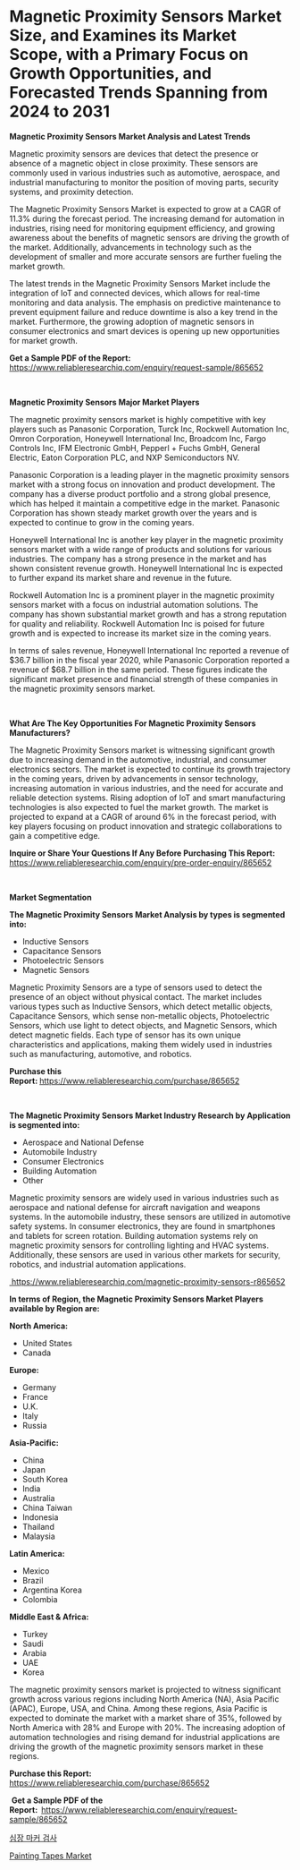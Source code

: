 <p><h1>Magnetic Proximity Sensors Market Size, and Examines its Market Scope, with a Primary Focus on Growth Opportunities, and Forecasted Trends Spanning from 2024 to 2031</h1></p><p><strong>Magnetic Proximity Sensors Market Analysis and Latest Trends</strong></p>
<p><p>Magnetic proximity sensors are devices that detect the presence or absence of a magnetic object in close proximity. These sensors are commonly used in various industries such as automotive, aerospace, and industrial manufacturing to monitor the position of moving parts, security systems, and proximity detection.</p><p>The Magnetic Proximity Sensors Market is expected to grow at a CAGR of 11.3% during the forecast period. The increasing demand for automation in industries, rising need for monitoring equipment efficiency, and growing awareness about the benefits of magnetic sensors are driving the growth of the market. Additionally, advancements in technology such as the development of smaller and more accurate sensors are further fueling the market growth.</p><p>The latest trends in the Magnetic Proximity Sensors Market include the integration of IoT and connected devices, which allows for real-time monitoring and data analysis. The emphasis on predictive maintenance to prevent equipment failure and reduce downtime is also a key trend in the market. Furthermore, the growing adoption of magnetic sensors in consumer electronics and smart devices is opening up new opportunities for market growth.</p></p>
<p><strong>Get a Sample PDF of the Report:&nbsp;</strong> <a href="https://www.reliableresearchiq.com/enquiry/request-sample/865652">https://www.reliableresearchiq.com/enquiry/request-sample/865652</a></p>
<p>&nbsp;</p>
<p><strong>Magnetic Proximity Sensors Major Market Players</strong></p>
<p><p>The magnetic proximity sensors market is highly competitive with key players such as Panasonic Corporation, Turck Inc, Rockwell Automation Inc, Omron Corporation, Honeywell International Inc, Broadcom Inc, Fargo Controls Inc, IFM Electronic GmbH, Pepperl + Fuchs GmbH, General Electric, Eaton Corporation PLC, and NXP Semiconductors NV. </p><p>Panasonic Corporation is a leading player in the magnetic proximity sensors market with a strong focus on innovation and product development. The company has a diverse product portfolio and a strong global presence, which has helped it maintain a competitive edge in the market. Panasonic Corporation has shown steady market growth over the years and is expected to continue to grow in the coming years.</p><p>Honeywell International Inc is another key player in the magnetic proximity sensors market with a wide range of products and solutions for various industries. The company has a strong presence in the market and has shown consistent revenue growth. Honeywell International Inc is expected to further expand its market share and revenue in the future.</p><p>Rockwell Automation Inc is a prominent player in the magnetic proximity sensors market with a focus on industrial automation solutions. The company has shown substantial market growth and has a strong reputation for quality and reliability. Rockwell Automation Inc is poised for future growth and is expected to increase its market size in the coming years.</p><p>In terms of sales revenue, Honeywell International Inc reported a revenue of $36.7 billion in the fiscal year 2020, while Panasonic Corporation reported a revenue of $68.7 billion in the same period. These figures indicate the significant market presence and financial strength of these companies in the magnetic proximity sensors market.</p></p>
<p>&nbsp;</p>
<p><strong>What Are The Key Opportunities For Magnetic Proximity Sensors Manufacturers?</strong></p>
<p><p>The Magnetic Proximity Sensors market is witnessing significant growth due to increasing demand in the automotive, industrial, and consumer electronics sectors. The market is expected to continue its growth trajectory in the coming years, driven by advancements in sensor technology, increasing automation in various industries, and the need for accurate and reliable detection systems. Rising adoption of IoT and smart manufacturing technologies is also expected to fuel the market growth. The market is projected to expand at a CAGR of around 6% in the forecast period, with key players focusing on product innovation and strategic collaborations to gain a competitive edge.</p></p>
<p><strong>Inquire or Share Your Questions If Any Before Purchasing This Report:</strong> <a href="https://www.reliableresearchiq.com/enquiry/pre-order-enquiry/865652">https://www.reliableresearchiq.com/enquiry/pre-order-enquiry/865652</a></p>
<p>&nbsp;</p>
<p><strong>Market Segmentation</strong></p>
<p><strong>The Magnetic Proximity Sensors Market Analysis by types is segmented into:</strong></p>
<p><ul><li>Inductive Sensors</li><li>Capacitance Sensors</li><li>Photoelectric Sensors</li><li>Magnetic Sensors</li></ul></p>
<p><p>Magnetic Proximity Sensors are a type of sensors used to detect the presence of an object without physical contact. The market includes various types such as Inductive Sensors, which detect metallic objects, Capacitance Sensors, which sense non-metallic objects, Photoelectric Sensors, which use light to detect objects, and Magnetic Sensors, which detect magnetic fields. Each type of sensor has its own unique characteristics and applications, making them widely used in industries such as manufacturing, automotive, and robotics.</p></p>
<p><strong>Purchase this Report:&nbsp;</strong><a href="https://www.reliableresearchiq.com/purchase/865652">https://www.reliableresearchiq.com/purchase/865652</a></p>
<p>&nbsp;</p>
<p><strong>The Magnetic Proximity Sensors Market Industry Research by Application is segmented into:</strong></p>
<p><ul><li>Aerospace and National Defense</li><li>Automobile Industry</li><li>Consumer Electronics</li><li>Building Automation</li><li>Other</li></ul></p>
<p><p>Magnetic proximity sensors are widely used in various industries such as aerospace and national defense for aircraft navigation and weapons systems. In the automobile industry, these sensors are utilized in automotive safety systems. In consumer electronics, they are found in smartphones and tablets for screen rotation. Building automation systems rely on magnetic proximity sensors for controlling lighting and HVAC systems. Additionally, these sensors are used in various other markets for security, robotics, and industrial automation applications.</p></p>
<p><a href="https://www.reliableresearchiq.com/magnetic-proximity-sensors-r865652">&nbsp;https://www.reliableresearchiq.com/magnetic-proximity-sensors-r865652</a></p>
<p><strong>In terms of Region, the Magnetic Proximity Sensors Market Players available by Region are:</strong></p>
<p>
    <p> <strong> North America: </strong>
        <ul>
            <li>United States</li>
            <li>Canada</li>
        </ul>
        </p> 
    <p> <strong> Europe: </strong>
        <ul>
            <li>Germany</li>
            <li>France</li>
            <li>U.K.</li>
            <li>Italy</li>
            <li>Russia</li>
        </ul>
        </p> 
    <p> <strong> Asia-Pacific: </strong>
        <ul>
            <li>China</li>
            <li>Japan</li>
            <li>South Korea</li>
            <li>India</li>
            <li>Australia</li>
            <li>China Taiwan</li>
            <li>Indonesia</li>
            <li>Thailand</li>
            <li>Malaysia</li>
        </ul>
        </p> 
    <p> <strong> Latin America: </strong>
        <ul>
            <li>Mexico</li>
            <li>Brazil</li>
            <li>Argentina Korea</li>
            <li>Colombia</li>
        </ul>
        </p> 
    <p> <strong> Middle East & Africa: </strong>
        <ul>
            <li>Turkey</li>
            <li>Saudi</li>
            <li>Arabia</li>
            <li>UAE</li>
            <li>Korea</li>
        </ul>
    </p>
    </p>
<p><p>The magnetic proximity sensors market is projected to witness significant growth across various regions including North America (NA), Asia Pacific (APAC), Europe, USA, and China. Among these regions, Asia Pacific is expected to dominate the market with a market share of 35%, followed by North America with 28% and Europe with 20%. The increasing adoption of automation technologies and rising demand for industrial applications are driving the growth of the magnetic proximity sensors market in these regions.</p></p>
<p><strong>Purchase this Report: </strong><a href="https://www.reliableresearchiq.com/purchase/865652">https://www.reliableresearchiq.com/purchase/865652</a></p>
<p>&nbsp;<strong>Get a Sample PDF of the Report:&nbsp;&nbsp;</strong><a href="https://www.reliableresearchiq.com/enquiry/request-sample/865652">https://www.reliableresearchiq.com/enquiry/request-sample/865652</a></p>
<p><strong></strong></p>
<p><p><a href="https://github.com/vdhdwjyp90142/Market-Research-Report-List-3/blob/main/932907741083.md">심장 마커 검사</a></p><p><a href="https://github.com/mooaaztarek/Market-Research-Report-List-1/blob/main/painting-tapes-market.md">Painting Tapes Market</a></p></p>
